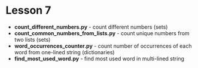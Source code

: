 # Lesson 7
+ __count_different_numbers.py__ - count different numbers (sets)
+ __count_common_numbers_from_lists.py__ - count unique numbers from two lists (sets)
+ __word_occurrences_counter.py__ - count number of occurrences of each word from one-lined string (dictionaries)
+ __find_most_used_word.py__ - find most used word in multi-lined string